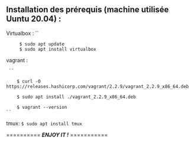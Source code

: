 ##   Installation des prérequis (machine utilisée Uuntu 20.04) : 

Virtualbox :
     ``
     
         $ sudo apt update          
         $ sudo apt install virtualbox
     

vagrant :

     ``  
     
        $ curl -O https://releases.hashicorp.com/vagrant/2.2.9/vagrant_2.2.9_x86_64.deb 
        
        $ sudo apt install ./vagrant_2.2.9_x86_64.deb  
        
        $ vagrant --version
    ``

tmux:
    ``
        $ sudo apt install tmux
    ``


==========  ***ENJOY IT !***  ===========
